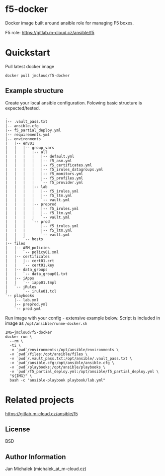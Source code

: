 f5-docker
=========
Docker image built around ansible role for managing F5 boxes.

F5 role: https://gitlab.m-cloud.cz/ansible/f5

# Quickstart

Pull latest docker image

```
docker pull jmcloud/f5-docker
```

## Example structure
Create your local ansible configuration. Folowing basic structure is expected/tested.


```
.
|-- .vault_pass.txt
|-- ansible.cfg
|-- f5_partial_deploy.yml
|-- requirements.yml
|-- environments
|   |-- env01
|   |   |-- group_vars
|   |   |   |-- all
|   |   |   |   |-- default.yml
|   |   |   |   |-- f5_asm.yml
|   |   |   |   |-- f5_certificates.yml
|   |   |   |   |-- f5_irules_datagroups.yml
|   |   |   |   |-- f5_monitors.yml
|   |   |   |   |-- f5_profiles.yml
|   |   |   |   `-- f5_provider.yml
|   |   |   |-- lab
|   |   |   |   |-- f5_irules.yml
|   |   |   |   |-- f5_ltm.yml
|   |   |   |   `-- vault.yml
|   |   |   |-- preprod
|   |   |   |   |-- f5_irules.yml
|   |   |   |   |-- f5_ltm.yml
|   |   |   |   `-- vault.yml
|   |   |   `-- prod
|   |   |       |-- f5_irules.yml
|   |   |       |-- f5_ltm.yml
|   |   |       `-- vault.yml
|   |   `-- hosts
|-- files
|   |-- ASM_policies
|   |   `-- policy01.xml
|   |-- certificates
|   |   |-- cert01.crt
|   |   `-- cert01.key
|   |-- data_groups
|   |   `-- data_group01.txt
|   |-- iApps
|   |   `-- iapp01.tmpl
|   `-- iRules
|       `-- irule01.tcl
`-- playbooks
    |-- lab.yml
    |-- preprod.yml
    `-- prod.yml
```

Run image with your config - extensive example below.
Script is included in image as `/opt/ansible/runme-docker.sh`

```
IMG=jmcloud/f5-docker
docker run \
  --rm \
  -ti \
  -v `pwd`/environments:/opt/ansible/environments \
  -v `pwd`/files:/opt/ansible/files \
  -v `pwd`/.vault_pass.txt:/opt/ansible/.vault_pass.txt \
  -v `pwd`/ansible.cfg:/opt/ansible/ansible.cfg \
  -v `pwd`/playbooks:/opt/ansible/playbooks \
  -v `pwd`/f5_partial_deploy.yml:/opt/ansible/f5_partial_deploy.yml \
  "${IMG}" \
  bash -c "ansible-playbook playbook/lab.yml"
```

# Related projects
https://gitlab.m-cloud.cz/ansible/f5

License
-------

BSD

Author Information
------------------
Jan Michalek (michalek_at_m-cloud.cz)
